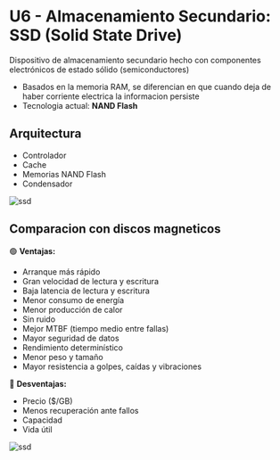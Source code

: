 # U6 - Almacenamiento Secundario: SSD (Solid State Drive)

Dispositivo de almacenamiento secundario hecho con componentes electrónicos de estado sólido (semiconductores)

- Basados en la memoria RAM, se diferencian en que cuando deja de haber corriente electrica la informacion persiste
- Tecnologia actual: **NAND Flash** 

## Arquitectura
- Controlador
- Cache
- Memorias NAND Flash
- Condensador

![ssd](https://github.com/user-attachments/assets/fc3b80d0-9813-4f58-8c2b-3fb77a5742db)

## Comparacion con discos magneticos
🟢 **Ventajas:**
- Arranque más rápido
- Gran velocidad de lectura y escritura
- Baja latencia de lectura y escritura
- Menor consumo de energía
- Menor producción de calor
- Sin ruido
- Mejor MTBF (tiempo medio entre fallas)
- Mayor seguridad de datos
- Rendimiento determinístico
- Menor peso y tamaño
- Mayor resistencia a golpes, caídas y vibraciones

🔴 **Desventajas:**
- Precio ($/GB)
- Menos recuperación ante fallos
- Capacidad
- Vida útil

![ssd](https://github.com/user-attachments/assets/69836f05-0af7-4d60-b5f5-5c883924b171)

